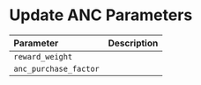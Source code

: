 # Update ANC Parameters



| Parameter | Description |
| :--- | :--- |
| `reward_weight` |  |
| `anc_purchase_factor` |  |

